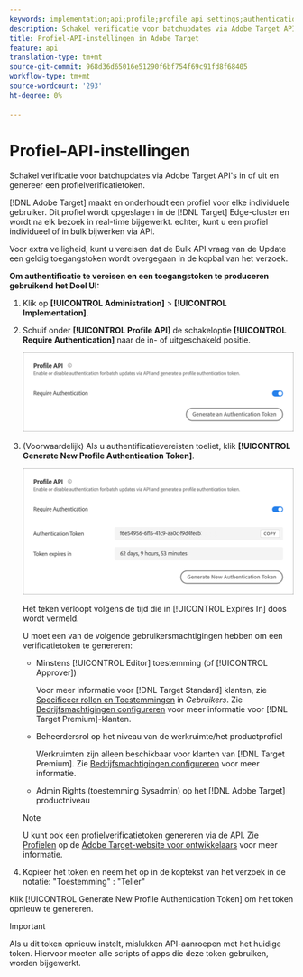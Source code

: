 ```yaml
---
keywords: implementation;api;profile;profile api settings;authentication token
description: Schakel verificatie voor batchupdates via Adobe Target API's in of uit en genereer een profielverificatietoken.
title: Profiel-API-instellingen in Adobe Target
feature: api
translation-type: tm+mt
source-git-commit: 968d36d65016e51290f6bf754f69c91fd8f68405
workflow-type: tm+mt
source-wordcount: '293'
ht-degree: 0%

---
```



# Profiel-API-instellingen

Schakel verificatie voor batchupdates via Adobe Target API&#39;s in of uit en genereer een profielverificatietoken.

[!DNL Adobe Target] maakt en onderhoudt een profiel voor elke individuele gebruiker. Dit profiel wordt opgeslagen in de [!DNL Target] Edge-cluster en wordt na elk bezoek in real-time bijgewerkt. echter, kunt u een profiel individueel of in bulk bijwerken via API.

Voor extra veiligheid, kunt u vereisen dat de Bulk API vraag van de Update een geldig toegangstoken wordt overgegaan in de kopbal van het verzoek.

**Om authentificatie te vereisen en een toegangstoken te produceren gebruikend het Doel UI:**

1. Klik op **[!UICONTROL Administration]** > **[!UICONTROL Implementation]**.
1. Schuif onder **[!UICONTROL Profile API]** de schakeloptie **[!UICONTROL Require Authentication]** naar de in- of uitgeschakeld positie.

   ![](assets/profile_api_settings.png)

1. (Voorwaardelijk) Als u authentificatievereisten toeliet, klik **[!UICONTROL Generate New Profile Authentication Token]**.

   ![](assets/profile_api_settings_2.png)

   Het teken verloopt volgens de tijd die in [!UICONTROL Expires In] doos wordt vermeld.

   U moet een van de volgende gebruikersmachtigingen hebben om een verificatietoken te genereren:

   * Minstens [!UICONTROL Editor] toestemming (of [!UICONTROL Approver])

      Voor meer informatie voor [!DNL Target Standard] klanten, zie [Specificeer rollen en Toestemmingen](/help/administrating-target/c-user-management/c-user-management/user-management.md#roles-permissions) in *Gebruikers*. Zie [Bedrijfsmachtigingen configureren](/help/administrating-target/c-user-management/property-channel/properties-overview.md) voor meer informatie voor [!DNL Target Premium]-klanten.

   * Beheerdersrol op het niveau van de werkruimte/het productprofiel

      Werkruimten zijn alleen beschikbaar voor klanten van [!DNL Target Premium]. Zie [Bedrijfsmachtigingen configureren](/help/administrating-target/c-user-management/property-channel/properties-overview.md) voor meer informatie.

   * Admin Rights (toestemming Sysadmin) op het [!DNL Adobe Target] productniveau
   >[!NOTE]
   >
   >U kunt ook een profielverificatietoken genereren via de API. Zie [Profielen](https://developers.adobetarget.com/api/#profiles) op de [Adobe Target-website voor ontwikkelaars](https://developers.adobetarget.com/) voor meer informatie.

1. Kopieer het token en neem het op in de koptekst van het verzoek in de notatie: &quot;Toestemming&quot; : &quot;Teller&quot;

Klik [!UICONTROL Generate New Profile Authentication Token] om het token opnieuw te genereren.

>[!IMPORTANT]
>
>Als u dit token opnieuw instelt, mislukken API-aanroepen met het huidige token. Hiervoor moeten alle scripts of apps die deze token gebruiken, worden bijgewerkt.
